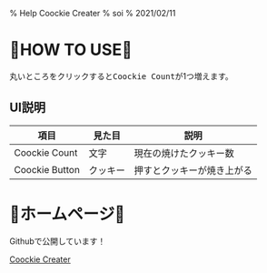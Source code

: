 % Help Coockie Creater
% soi
% 2021/02/11

# 🍪HOW TO USE🍪

丸いところをクリックすると<kbd>Coockie Count</kbd>が1つ増えます。

## UI説明



| 項目           | 見た目   | 説明                       |
| -------------- | -------- | -------------------------- |
| Coockie Count  | 文字     | 現在の焼けたクッキー数     |
| Coockie Button | クッキー | 押すとクッキーが焼き上がる |

# 🍪ホームページ🍪

Githubで公開しています！

[Coockie Creater](https://github.com/soi013/HelpHtmlTest)

